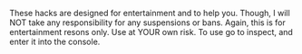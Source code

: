 These hacks are designed for entertainment and to help you. Though, I will NOT take any responsibility for any suspensions or bans. Again, this is for entertainment resons only. Use at YOUR own risk.
To use go to inspect, and enter it into the console. 
